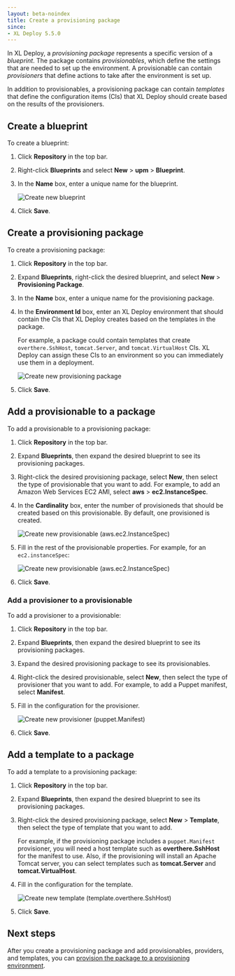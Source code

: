 ```yaml
---
layout: beta-noindex
title: Create a provisioning package
since:
- XL Deploy 5.5.0
---
```


In XL Deploy, a *provisioning package* represents a specific version of a *blueprint*. The package contains *provisionables*, which define the settings that are needed to set up the environment. A provisionable can contain *provisioners* that define actions to take after the environment is set up.

In addition to provisionables, a provisioning package can contain *templates* that define the configuration items (CIs) that XL Deploy should create based on the results of the provisioners.

## Create a blueprint

To create a blueprint:

1. Click **Repository** in the top bar.
1. Right-click **Blueprints** and select **New** > **upm** > **Blueprint**.
1. In the **Name** box, enter a unique name for the blueprint.

    ![Create new blueprint](images/provisioning-create-new-blueprint.png)

1. Click **Save**.

## Create a provisioning package

To create a provisioning package:

1. Click **Repository** in the top bar.
1. Expand **Blueprints**, right-click the desired blueprint, and select **New** > **Provisioning Package**.
1. In the **Name** box, enter a unique name for the provisioning package.
1. In the **Environment Id** box, enter an XL Deploy environment that should contain the CIs that XL Deploy creates based on the templates in the package.

    For example, a package could contain templates that create `overthere.SshHost`, `tomcat.Server`, and `tomcat.VirtualHost` CIs. XL Deploy can assign these CIs to an environment so you can immediately use them in a deployment.

    ![Create new provisioning package](images/provisioning-create-new-provisioning-package.png)

1. Click **Save**.

## Add a provisionable to a package

To add a provisionable to a provisioning package:

1. Click **Repository** in the top bar.
1. Expand **Blueprints**, then expand the desired blueprint to see its provisioning packages.
1. Right-click the desired provisioning package, select **New**, then select the type of provisionable that you want to add. For example, to add an Amazon Web Services EC2 AMI, select **aws** > **ec2.InstanceSpec**.
1. In the **Cardinality** box, enter the number of provisioneds that should be created based on this provisionable. By default, one provisioned is created.

    ![Create new provisionable (aws.ec2.InstanceSpec)](images/provisioning-create-new-provisionable-01.png)

1. Fill in the rest of the provisionable properties. For example, for an `ec2.instanceSpec`:

    ![Create new provisionable (aws.ec2.InstanceSpec)](images/provisioning-create-new-provisionable-02.png)

1. Click **Save**.

### Add a provisioner to a provisionable

To add a provisioner to a provisionable:

1. Click **Repository** in the top bar.
1. Expand **Blueprints**, then expand the desired blueprint to see its provisioning packages.
1. Expand the desired provisioning package to see its provisionables.
1. Right-click the desired provisionable, select **New**, then select the type of provisioner that you want to add. For example, to add a Puppet manifest, select **Manifest**.
1. Fill in the configuration for the provisioner.

    ![Create new provisioner (puppet.Manifest)](images/provisioning-create-new-provisioner.png)

1. Click **Save**.

## Add a template to a package

To add a template to a provisioning package:

1. Click **Repository** in the top bar.
1. Expand **Blueprints**, then expand the desired blueprint to see its provisioning packages.
1. Right-click the desired provisioning package, select **New** > **Template**, then select the type of template that you want to add.

    For example, if the provisioning package includes a `puppet.Manifest` provisioner, you will need a host template such as **overthere.SshHost** for the manifest to use. Also, if the provisioning will install an Apache Tomcat server, you can select templates such as **tomcat.Server** and **tomcat.VirtualHost**.

1. Fill in the configuration for the template.

    ![Create new template (template.overthere.SshHost)](images/provisioning-create-new-template.png)

1. Click **Save**.

## Next steps

After you create a provisioning package and add provisionables, providers, and templates, you can [provision the package to a provisioning environment](/xl-deploy/how-to/provision-an-environment.html).
